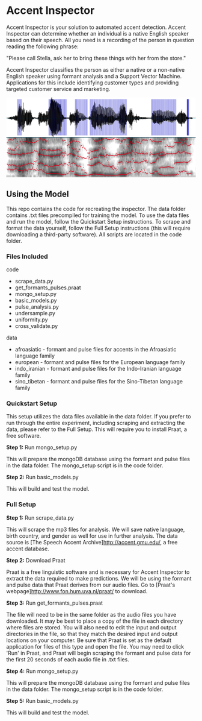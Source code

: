 # Accent Inspector

Accent Inspector is your solution to automated accent detection. Accent Inspector can determine whether an individual is a native English speaker based on their speech. All  you need is a recording of the person in question reading the following phrase:

"Please call Stella, ask her to bring these things with her from the store."

Accent Inspector classifies the person as either a native or a non-native English speaker using formant analysis and a Support Vector Machine. Applications for this include identifying customer types and providing targeted customer service and marketing.

![](images/waveform_spectrogram.png)

## Using the Model

This repo contains the code for recreating the inspector. The data folder contains .txt files precompiled for training the model. To use the data files and run the model, follow the Quickstart Setup instructions. To scrape and format the data yourself, follow the Full Setup instructions (this will require downloading a third-party software). All scripts are located in the code folder.

### Files Included

code  
*    scrape_data.py  
*    get_formants_pulses.praat  
*    mongo_setup.py  
*    basic_models.py  
*    pulse_analysis.py  
*    undersample.py  
*    uniformity.py  
*    cross_validate.py

data  
*    afroasiatic - formant and pulse files for accents in the Afroasiatic language family  
*    european - formant and pulse files for the European language family  
*    indo_iranian - formant and pulse files for the Indo-Iranian language family  
*    sino_tibetan - formant and pulse files for the Sino-Tibetan language family  

### Quickstart Setup

This setup utilizes the data files available in the data folder. If you prefer to run through the entire experiment, including scraping and extracting the data, please refer to the Full Setup. This will require you to install Praat, a free software.

**Step 1:** Run mongo_setup.py

This will prepare the mongoDB database using the formant and pulse files in the data folder. The mongo_setup script is in the code folder.

**Step 2:** Run basic_models.py

This will build and test the model. 

### Full Setup

**Step 1:** Run scrape_data.py

This will scrape the mp3 files for analysis. We will save native language, birth country, and gender as well for use in further analysis. The data source is [The Speech Accent Archive]http://accent.gmu.edu/, a free accent database.

**Step 2:** Download Praat

Praat is a free linguistic software and is necessary for Accent Inspector to extract the data required to make predictions. We will be using the formant and pulse data that Praat derives from our audio files. Go to [Praat's webpage]http://www.fon.hum.uva.nl/praat/ to download.

**Step 3:** Run get_formants_pulses.praat

The file will need to be in the same folder as the audio files you have downloaded. It may be best to place a copy of the file in each directory where files are stored. You will also need to edit the input and output directories in the file, so that they match the desired input and output locations on your computer. Be sure that Praat is set as the default application for files of this type and open the file. You may need to click 'Run' in Praat, and Praat will begin scraping the formant and pulse data for the first 20 seconds of each audio file in .txt files.

**Step 4:** Run mongo_setup.py

This will prepare the mongoDB database using the formant and pulse files in the data folder. The mongo_setup script is in the code folder.

**Step 5:** Run basic_models.py

This will build and test the model.